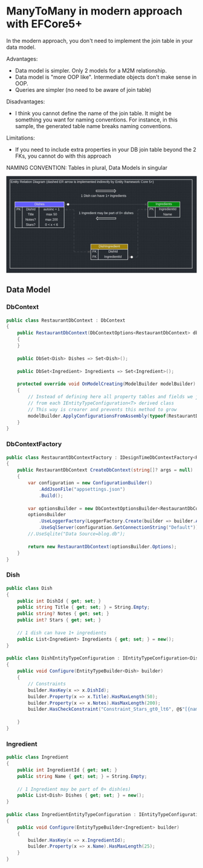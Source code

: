 # ManyToMany in modern approach with EFCore5+

In the modern approach, you don't need to implement the join table in your data model.

Advantages:

-   Data model is simpler. Only 2 models for a M2M relationship.
-   Data model is "more OOP like". Intermediate objects don't make sense in OOP.
-   Queries are simpler (no need to be aware of join table)

Disadvantages:

-   I think you cannot define the name of the join table. It might be something you want for naming conventions.
For instance, in this sample, the generated table name breaks naming conventions.

Limitations:

-   If you need to include extra properties in your DB join table beyond the 2 FKs,
    you cannot do with this approach

NAMING CONVENTION: Tables in plural, Data Models in singular

![ER Diagram](erdiagram.JPG?raw=true "Title")

## Data Model

### DbContext

```csharp
public class RestaurantDbContext : DbContext
{
    public RestaurantDbContext(DbContextOptions<RestaurantDbContext> dbContextOptions) : base(dbContextOptions)
    {
    }

    public DbSet<Dish> Dishes => Set<Dish>();

    public DbSet<Ingredient> Ingredients => Set<Ingredient>();

    protected override void OnModelCreating(ModelBuilder modelBuilder)
    {
        // Instead of defining here all property tables and fields we just read all
        // from each IEntityTypeConfiguration<T> derived class
        // This way is crearer and prevents this method to grow
        modelBuilder.ApplyConfigurationsFromAssembly(typeof(RestaurantDbContext).Assembly);
    }
}

```

### DbContextFactory

```csharp
public class RestaurantDbContextFactory : IDesignTimeDbContextFactory<RestaurantDbContext>
{
    public RestaurantDbContext CreateDbContext(string[]? args = null)
    {
        var configuration = new ConfigurationBuilder()
            .AddJsonFile("appsettings.json")
            .Build();

        var optionsBuilder = new DbContextOptionsBuilder<RestaurantDbContext>();
        optionsBuilder
            .UseLoggerFactory(LoggerFactory.Create(builder => builder.AddConsole()))
            .UseSqlServer(configuration.GetConnectionString("Default"));
        //.UseSqlite("Data Source=blog.db");

        return new RestaurantDbContext(optionsBuilder.Options);
    }
}
```

### Dish

```csharp
public class Dish
{
    public int DishId { get; set; }
    public string Title { get; set; } = String.Empty;
    public string? Notes { get; set; }
    public int? Stars { get; set; }

    // 1 dish can have 1+ ingredients
    public List<Ingredient> Ingredients { get; set; } = new();
}

public class DishEntityTypeConfiguration : IEntityTypeConfiguration<Dish>
{
    public void Configure(EntityTypeBuilder<Dish> builder)
    {
        // Constraints
        builder.HasKey(x => x.DishId);
        builder.Property(x => x.Title).HasMaxLength(50);
        builder.Property(x => x.Notes).HasMaxLength(200);
        builder.HasCheckConstraint("Constraint_Stars_gt0_lt6", @$"[{nameof(Dish.Stars)}] > 0 AND [{nameof(Dish.Stars)}] < 6");

    }
}
```

### Ingredient

```csharp
public class Ingredient
{
    public int IngredientId { get; set; }
    public string Name { get; set; } = String.Empty;

    // 1 Ingredient may be part of 0+ dish(es)
    public List<Dish> Dishes { get; set; } = new();
}

public class IngredientEntityTypeConfiguration : IEntityTypeConfiguration<Ingredient>
{
    public void Configure(EntityTypeBuilder<Ingredient> builder)
    {
        builder.HasKey(x => x.IngredientId);
        builder.Property(x => x.Name).HasMaxLength(25);
    }
}
```
